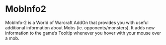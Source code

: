 # MobInfo2

MobInfo-2 is a World of Warcraft AddOn that provides you with useful additional information about Mobs (ie. opponents/monsters). It adds new information to the game’s Tooltip whenever you hover with your mouse over a mob.
